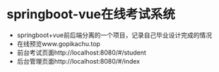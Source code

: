 # springboot-vue在线考试系统
* springboot+vue前后端分离的一个项目，记录自己毕业设计完成的情况
* 在线预览www.gopikachu.top
 * 前台考试页面http://localhost:8080/#/student
 * 后台管理页面http://localhost:8080/#/index
